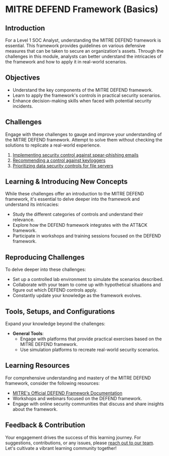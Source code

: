 
# MITRE DEFEND Framework (Basics)

## Introduction
For a Level 1 SOC Analyst, understanding the MITRE DEFEND framework is essential. This framework provides guidelines on various defensive measures that can be taken to secure an organization's assets. Through the challenges in this module, analysts can better understand the intricacies of the framework and how to apply it in real-world scenarios.

## Objectives
- Understand the key components of the MITRE DEFEND framework.
- Learn to apply the framework's controls in practical security scenarios.
- Enhance decision-making skills when faced with potential security incidents.

## Challenges
Engage with these challenges to gauge and improve your understanding of the MITRE DEFEND framework. Attempt to solve them without checking the solutions to replicate a real-world experience.

1. [Implementing security control against spear-phishing emails](./1.9.1_Challenge_1.md)
2. [Recommending a control against keyloggers](./1.9.2_Challenge_2.md)
3. [Prioritizing data security controls for file servers](./1.9.3_Challenge_3.md)

## Learning & Introducing New Concepts
While these challenges offer an introduction to the MITRE DEFEND framework, it's essential to delve deeper into the framework and understand its intricacies:
- Study the different categories of controls and understand their relevance.
- Explore how the DEFEND framework integrates with the ATT&CK framework.
- Participate in workshops and training sessions focused on the DEFEND framework.

## Reproducing Challenges
To delve deeper into these challenges:
- Set up a controlled lab environment to simulate the scenarios described.
- Collaborate with your team to come up with hypothetical situations and figure out which DEFEND controls apply.
- Constantly update your knowledge as the framework evolves.

## Tools, Setups, and Configurations
Expand your knowledge beyond the challenges:
- **General Tools**:
  - Engage with platforms that provide practical exercises based on the MITRE DEFEND framework.
  - Use simulation platforms to recreate real-world security scenarios.

## Learning Resources
For comprehensive understanding and mastery of the MITRE DEFEND framework, consider the following resources:
- [MITRE's Official DEFEND Framework Documentation](https://www.mitre.org/)
- Workshops and webinars focused on the DEFEND framework.
- Engage with online security communities that discuss and share insights about the framework.

## Feedback & Contribution
Your engagement drives the success of this learning journey. For suggestions, contributions, or any issues, please [reach out to our team](https://github.com/trillium-infosec-systems/T-MON/tree/main/Detect/SOC/Issues). Let's cultivate a vibrant learning community together!
